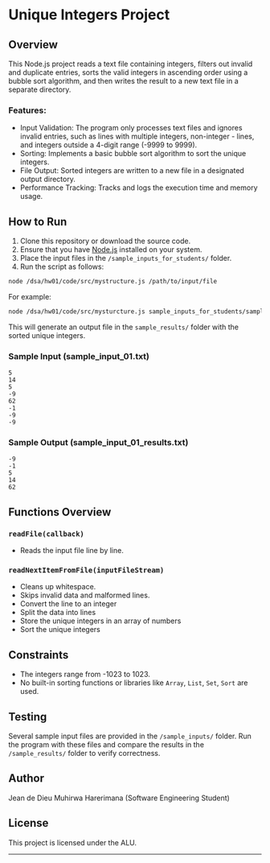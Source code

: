 
# Unique Integers Project

## Overview
This Node.js project reads a text file containing integers, filters out invalid and duplicate entries, sorts the valid integers in ascending order using a bubble sort algorithm, and then writes the result to a new text file in a separate directory.


### Features:
- Input Validation: The program only processes text files and ignores invalid entries, such as lines with multiple integers, non-integer - lines, and integers outside a 4-digit range (-9999 to 9999).
- Sorting: Implements a basic bubble sort algorithm to sort the unique integers.
- File Output: Sorted integers are written to a new file in a designated output directory.
- Performance Tracking: Tracks and logs the execution time and memory usage.

## How to Run

1. Clone this repository or download the source code.
2. Ensure that you have [Node.js](https://nodejs.org/) installed on your system.
3. Place the input files in the `/sample_inputs_for_students/` folder.
4. Run the script as follows:

```bash
node /dsa/hw01/code/src/mystructure.js /path/to/input/file
```

For example:

```bash
node /dsa/hw01/code/src/mysturcture.js sample_inputs_for_students/sample_01.txt
```

This will generate an output file in the `sample_results/` folder with the sorted unique integers.


### Sample Input (sample_input_01.txt)
```
5
14
5
-9
62
-1
-9
-9
```

### Sample Output (sample_input_01_results.txt)
```
-9
-1
5
14
62
```

## Functions Overview

### `readFile(callback)`
- Reads the input file line by line.

### `readNextItemFromFile(inputFileStream)`
- Cleans up whitespace.
- Skips invalid data and malformed lines.
- Convert the line to an integer
- Split the data into lines
- Store the unique integers in an array of numbers
- Sort the unique integers

## Constraints
- The integers range from -1023 to 1023.
- No built-in sorting functions or libraries like `Array`, `List`, `Set`, `Sort` are used.

## Testing
Several sample input files are provided in the `/sample_inputs/` folder. Run the program with these files and compare the results in the `/sample_results/` folder to verify correctness.

## Author
Jean de Dieu Muhirwa Harerimana (Software Engineering Student)

## License
This project is licensed under the ALU.

---